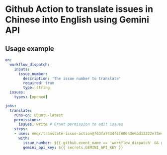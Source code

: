 # Github Action to translate issues in Chinese into English using Gemini API

## Usage example

```yaml
on:
  workflow_dispatch:
    inputs:
      issue_number:
        description: 'The issue number to translate'
        required: true
        type: string
  issues:
    types: [opened]

jobs:
  translate:
    runs-on: ubuntu-latest
    permissions:
      issues: write # Grant permission to edit issues
    steps:
    - uses: emqx/translate-issue-action@f63fa743df6f60643e6bd13322e73e4bd7b1c678 # v1.0.3
      with:
        issue_number: ${{ github.event_name == 'workflow_dispatch' && github.event.inputs.issue_number || github.event.issue.number }}
        gemini_api_key: ${{ secrets.GEMINI_API_KEY }}
```

